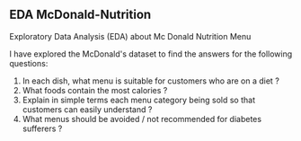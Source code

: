 ## EDA McDonald-Nutrition
Exploratory Data Analysis (EDA) about Mc Donald Nutrition Menu

I have explored the McDonald's dataset to find the answers for the following questions:
1. In each dish, what menu is suitable for customers who are on a diet ?
2. What foods contain the most calories ?
3. Explain in simple terms each menu category being sold so that customers can easily understand ?
4. What menus should be avoided / not recommended for diabetes sufferers ?

